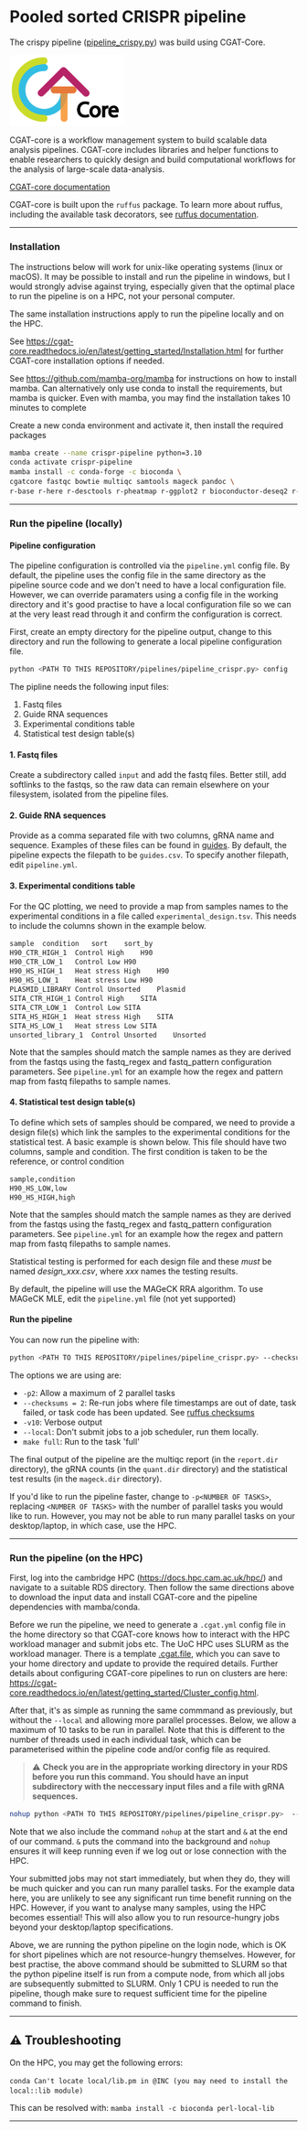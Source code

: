 # Pooled sorted CRISPR pipeline

The crispy pipeline ([pipeline_crispy.py](pipeline_crispy.py)) was build using CGAT-Core.

<a href="https://github.com/cgat-developers/cgat-core">
  <img src="https://github.com/cgat-developers/cgat-core/blob/master/docs/img/CGAT_logo.png" alt="CGAT-core" width="200">
</a>

CGAT-core is a workflow management system to build scalable data analysis pipelines. CGAT-core includes libraries and helper functions to enable researchers to quickly design and build computational workflows for the analysis of large-scale data-analysis.

[CGAT-core documentation](https://cgat-core.readthedocs.io/en/latest/ "CGAT-core read the docs")

CGAT-core is built upon the `ruffus` package. To learn more about ruffus, including the available task decorators, see [ruffus documentation](http://www.ruffus.org.uk/).

------------

### Installation

The instructions below will work for unix-like operating systems (linux or macOS). It may be possible to install and run the pipeline in windows, but I would strongly advise against trying, especially given that the optimal place to run the pipeline is on a HPC, not your personal computer.

The same installation instructions apply to run the pipeline locally and on the HPC.

See https://cgat-core.readthedocs.io/en/latest/getting_started/Installation.html
for further CGAT-core installation options if needed.

See https://github.com/mamba-org/mamba for instructions on how to install mamba.
Can alternatively only use conda to install the requirements, but mamba is quicker. Even with mamba,
you may find the installation takes 10 minutes to complete

Create a new conda environment and activate it, then install the required packages
```bash
mamba create --name crispr-pipeline python=3.10   
conda activate crispr-pipeline
mamba install -c conda-forge -c bioconda \
cgatcore fastqc bowtie multiqc samtools mageck pandoc \
r-base r-here r-desctools r-pheatmap r-ggplot2 r bioconductor-deseq2 r-rmarkdown r-dplyr r-tidyr r-optparse
```

------------

### Run the pipeline (locally)

#### Pipeline configuration
The pipeline configuration is controlled via the `pipeline.yml` config file. By default, the pipeline uses the config file in the same directory as the pipeline source code and we don't need to have a local configuration file. However, we can override paramaters using a config file in the working directory and it's good practise to have a local configuration file so we can at the very least read through it and confirm the configuration is correct.

First, create an empty directory for the pipeline output, change to this directory and run the following to generate a local pipeline configuration file.

```bash
python <PATH TO THIS REPOSITORY/pipelines/pipeline_crispr.py> config
```

The pipline needs the following input files:

1. Fastq files
2. Guide RNA sequences
3. Experimental conditions table
4. Statistical test design table(s)


#### 1. Fastq files
Create a subdirectory called `input` and add the fastq files. Better still, add softlinks to the fastqs, so the raw data can remain elsewhere on your filesystem, isolated from the pipeline files.


#### 2. Guide RNA sequences
Provide as a comma separated file with two columns, gRNA name and sequence. Examples of these files can be found in [guides](https://github.com/MRCToxBioinformatics/crispy/tree/main/guides). By default, the pipeline expects the filepath to be `guides.csv`. To specify another filepath, edit `pipeline.yml`.


#### 3. Experimental conditions table
For the QC plotting, we need to provide a map from samples names to the experimental conditions in a file called `experimental_design.tsv`.
This needs to include the columns shown in the example below.

```
sample	condition	sort	sort_by
H90_CTR_HIGH_1	Control	High	H90
H90_CTR_LOW_1	Control	Low	H90
H90_HS_HIGH_1	Heat stress	High	H90
H90_HS_LOW_1	Heat stress	Low	H90
PLASMID_LIBRARY	Control	Unsorted	Plasmid
SITA_CTR_HIGH_1	Control	High	SITA
SITA_CTR_LOW_1	Control	Low	SITA
SITA_HS_HIGH_1	Heat stress	High	SITA
SITA_HS_LOW_1	Heat stress	Low	SITA
unsorted_library_1	Control	Unsorted	Unsorted
```

Note that the samples should match the sample names as they are derived from the fastqs using the fastq_regex and fastq_pattern configuration parameters. See `pipeline.yml` for an example how the regex and pattern map from fastq filepaths to sample names.


#### 4. Statistical test design table(s)
To define which sets of samples should be compared, we need to provide a design file(s) which link the samples to the experimental conditions for the statistical test.
A basic example is shown below. This file should have two columns, sample and condition. The first condition is taken to be the reference, or control condition

```
sample,condition
H90_HS_LOW,low
H90_HS_HIGH,high
```

Note that the samples should match the sample names as they are derived from the fastqs using the fastq_regex and fastq_pattern configuration parameters. See `pipeline.yml` for an example how the regex and pattern map from fastq filepaths to sample names.

Statistical testing is performed for each design file and these *must* be named _design_xxx.csv_, where _xxx_ names the testing results.

By default, the pipeline will use the MAGeCK RRA algorithm. To use MAGeCK MLE, edit the `pipeline.yml` file (not yet supported)

#### Run the pipeline

You can now run the pipeline with:

```bash
python <PATH TO THIS REPOSITORY/pipelines/pipeline_crispr.py> --checksums=2 -p2 -v10 make full  --local
```

The options we are using are:

- `-p2`: Allow a maximum of 2 parallel tasks
- `--checksums = 2`: Re-run jobs where file timestamps are out of date, task failed, or task code has been updated. See [ruffus checksums](http://www.ruffus.org.uk/tutorials/new_tutorial/checkpointing.html?highlight=checksums)
- `-v10`: Verbose output
- `--local`: Don't submit jobs to a job scheduler, run them locally.
- `make full`: Run to the task 'full'


The final output of the pipeline are the multiqc report (in the `report.dir` directory), the gRNA counts (in the `quant.dir` directory) and the statistical test results (in the `mageck.dir` directory).

If you'd like to run the pipeline faster, change to `-p<NUMBER OF TASKS>`, replacing `<NUMBER OF TASKS>` with the number of parallel tasks you would like to run. However, you may not be able to run many parallel tasks on your desktop/laptop, in which case, use the HPC.

------------

### Run the pipeline (on the HPC)

First, log into the cambridge HPC (https://docs.hpc.cam.ac.uk/hpc/) and navigate to a suitable RDS directory. Then follow the same directions above to download the input data and install CGAT-core and the pipeline dependencies with mamba/conda.

Before we run the pipeline, we need to generate a `.cgat.yml` config file in the home directory so that CGAT-core knows how to interact with the HPC workload manager and submit jobs etc. The UoC HPC uses SLURM as the workload manager. There is a template [.cgat.file](https://github.com/MRCToxBioinformatics/Pipeline_examples/blob/main/CGATCore/.cgat.yml), which you can save to your home directory and update to provide the required details. Further details about configuring CGAT-core pipelines to run on clusters are here: https://cgat-core.readthedocs.io/en/latest/getting_started/Cluster_config.html.

After that, it's as simple as running the same commmand as previously, but without the `--local` and allowing more parallel processes.  Below, we allow a maximum of 10 tasks to be run in parallel. Note that this is different to the number of threads used in each individual task, which can be parameterised within the pipeline code and/or config file as required.

> &#x26a0;&#xfe0f; **Check you are in the appropriate working directory in your RDS before you run this command. You should have an input subdirectory with the neccessary input files and a file with gRNA sequences.**

```bash
nohup python <PATH TO THIS REPOSITORY/pipelines/pipeline_crispr.py>  --checksums=2 -p10 -v10 make full &
```

Note that we also include the command `nohup` at the start and `&` at the end of our command. `&` puts the command into the background and `nohup` ensures it will keep running even if we log out or lose connection with the HPC.

Your submitted jobs may not start immediately, but when they do, they will be much quicker and you can run many parallel tasks.  For the example data here, you are unlikely to see any significant run time benefit running on the HPC. However, if you want to analyse many samples, using the HPC becomes essential! This will also allow you to run resource-hungry jobs beyond your desktop/laptop specifications.

Above, we are running the python pipeline on the login node, which is OK for short pipelines which are not resource-hungry themselves. However, for best practise, the above command should be submitted to SLURM so that the python pipeline itself is run from a compute node, from which all jobs are subsequently submitted to SLURM. Only 1 CPU is needed to run the pipeline, though make sure to request sufficient time for the pipeline command to finish.

------------

## &#x26a0;&#xfe0f; Troubleshooting
On the HPC, you may get the following errors:

`conda Can't locate local/lib.pm in @INC (you may need to install the local::lib module)`

This can be resolved with:
`mamba install -c bioconda perl-local-lib`

------------
